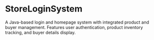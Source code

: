 # StoreLoginSystem
A Java-based login and homepage system with integrated product and buyer management. Features user authentication, product inventory tracking, and buyer details display.
